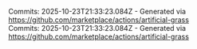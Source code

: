 Commits: 2025-10-23T21:33:23.084Z - Generated via https://github.com/marketplace/actions/artificial-grass
<br>
Commits: 2025-10-23T21:33:23.084Z - Generated via https://github.com/marketplace/actions/artificial-grass
<br>
